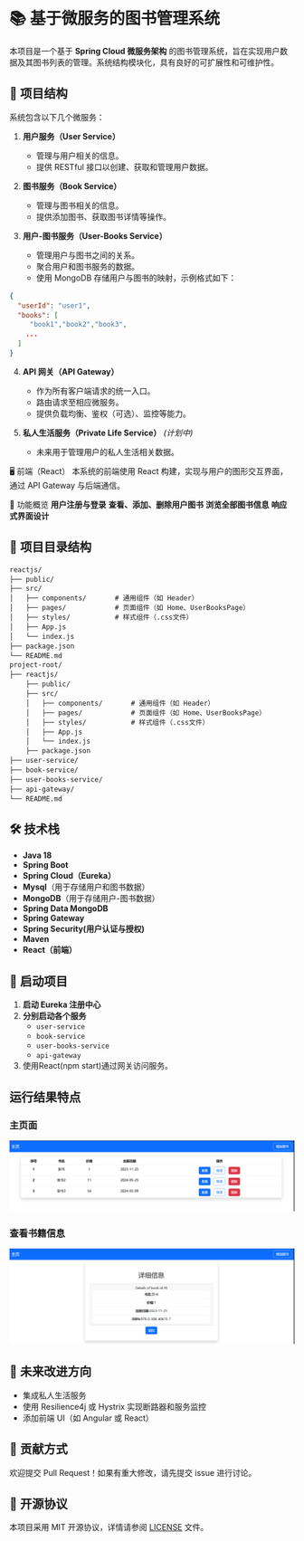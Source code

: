 # 📚 基于微服务的图书管理系统

本项目是一个基于 **Spring Cloud 微服务架构** 的图书管理系统，旨在实现用户数据及其图书列表的管理。系统结构模块化，具有良好的可扩展性和可维护性。

## 🚀 项目结构

系统包含以下几个微服务：

1. **用户服务（User Service）**
   - 管理与用户相关的信息。
   - 提供 RESTful 接口以创建、获取和管理用户数据。

2. **图书服务（Book Service）**
   - 管理与图书相关的信息。
   - 提供添加图书、获取图书详情等操作。

3. **用户-图书服务（User-Books Service）**
   - 管理用户与图书之间的关系。
   - 聚合用户和图书服务的数据。
   - 使用 MongoDB 存储用户与图书的映射，示例格式如下：

```json
{
  "userId": "user1",
  "books": [
     "book1","book2","book3",
    ...
  ]
}
```

4. **API 网关（API Gateway）**
   - 作为所有客户端请求的统一入口。
   - 路由请求至相应微服务。
   - 提供负载均衡、鉴权（可选）、监控等能力。

5. **私人生活服务（Private Life Service）** *(计划中)*
   - 未来用于管理用户的私人生活相关数据。

🖥️ 前端（React）
本系统的前端使用 React 构建，实现与用户的图形交互界面，通过 API Gateway 与后端通信。

🔧 功能概览
**用户注册与登录**
**查看、添加、删除用户图书**
**浏览全部图书信息**
**响应式界面设计**

## 📂 项目目录结构
```txt
reactjs/
├── public/
├── src/
│   ├── components/       # 通用组件（如 Header）
│   ├── pages/            # 页面组件（如 Home、UserBooksPage）
│   ├── styles/           # 样式组件（.css文件）
│   ├── App.js
│   └── index.js
├── package.json
└── README.md
project-root/
├── reactjs/
    ├── public/
    ├── src/
    │   ├── components/       # 通用组件（如 Header）
    │   ├── pages/            # 页面组件（如 Home、UserBooksPage）
    │   ├── styles/           # 样式组件（.css文件）
    │   ├── App.js
    │   └── index.js
    ├── package.json
├── user-service/
├── book-service/
├── user-books-service/
├── api-gateway/
└── README.md
```
## 🛠️ 技术栈

- **Java 18**
- **Spring Boot**
- **Spring Cloud（Eureka）**
- **Mysql**（用于存储用户和图书数据）
- **MongoDB**（用于存储用户-图书数据）
- **Spring Data MongoDB**
- **Spring Gateway**
- **Spring Security(用户认证与授权)**
- **Maven**
- **React（前端）**

## 🧪 启动项目

1. **启动 Eureka 注册中心**
2. **分别启动各个服务**
   - `user-service`
   - `book-service`
   - `user-books-service`
   - `api-gateway`
3. 使用React(npm start)通过网关访问服务。

## 运行结果特点

### 主页面

![](/image/image.png)

### 查看书籍信息

![](/image/image2.png)

## 📌 未来改进方向

- 集成私人生活服务
- 使用 Resilience4j 或 Hystrix 实现断路器和服务监控
- 添加前端 UI（如 Angular 或 React）

## 🤝 贡献方式

欢迎提交 Pull Request！如果有重大修改，请先提交 issue 进行讨论。

## 📝 开源协议

本项目采用 MIT 开源协议，详情请参阅 [LICENSE](LICENSE) 文件。


